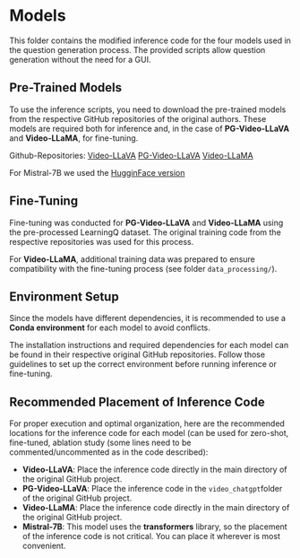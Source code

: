 # Models  

This folder contains the modified inference code for the four models used in the question generation process. The provided scripts allow question generation without the need for a GUI.  

## Pre-Trained Models  
To use the inference scripts, you need to download the pre-trained models from the respective GitHub repositories of the original authors. These models are required both for inference and, in the case of **PG-Video-LLaVA** and **Video-LLaMA**, for fine-tuning. 

Github-Repositories:
[Video-LLaVA](https://github.com/PKU-YuanGroup/Video-LLaVA)
[PG-Video-LLaVA](https://github.com/mbzuai-oryx/Video-LLaVA)
[Video-LLaMA](https://github.com/DAMO-NLP-SG/Video-LLaMA)


For Mistral-7B we used the [HugginFace version](https://huggingface.co/mistralai/Mistral-7B-Instruct-v0.3)
## Fine-Tuning  
Fine-tuning was conducted for **PG-Video-LLaVA** and **Video-LLaMA** using the pre-processed LearningQ dataset. The original training code from the respective repositories was used for this process.

For **Video-LLaMA**, additional training data was prepared to ensure compatibility with the fine-tuning process (see folder `data_processing/`).  

## Environment Setup  
Since the models have different dependencies, it is recommended to use a  **Conda environment** for each model to avoid conflicts.  

The installation instructions and required dependencies for each model can be found in their respective original GitHub repositories. Follow those guidelines to set up the correct environment before running inference or fine-tuning.

## Recommended Placement of Inference Code  
For proper execution and optimal organization, here are the recommended locations for the inference code for each model (can be used for zero-shot, fine-tuned, ablation study (some lines need to be commented/uncommented as in the code described):

- **Video-LLaVA**: Place the inference code directly in the main directory of the original GitHub project.
- **PG-Video-LLaVA**: Place the inference code in the `video_chatgpt`folder of the original GitHub project.
- **Video-LLaMA**: Place the inference code directly in the main directory of the original GitHub project.
- **Mistral-7B**: This model uses the **transformers** library, so the placement of the inference code is not critical. You can place it wherever is most convenient.  
